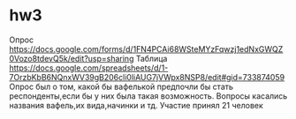 # hw3
 Опрос https://docs.google.com/forms/d/1FN4PCAi68WSteMYzFqwzj1edNxGWQZ0Vozo8tdevQ5k/edit?usp=sharing 
 Таблица https://docs.google.com/spreadsheets/d/1-7OrzbKbB6NQnxWV39gB206cli0liAUG7jVWpx8NSP8/edit#gid=733874059 
Опрос был о том, какой бы вафелькой предпочли бы стать респонденты,если бы у них была такая возможность. Вопросы касались названия вафель,их вида,начинки и тд. Участие принял 21 человек
